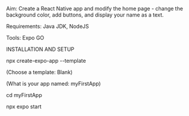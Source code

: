 Aim: Create a React Native app and modify the home page - change the background color, add buttons, and display your name as a text.

Requirements: Java JDK, NodeJS

Tools: Expo GO

INSTALLATION AND SETUP

npx create-expo-app --template

(Choose a template: Blank)

(What is your app named: myFirstApp)

cd myFirstApp

npx expo start
